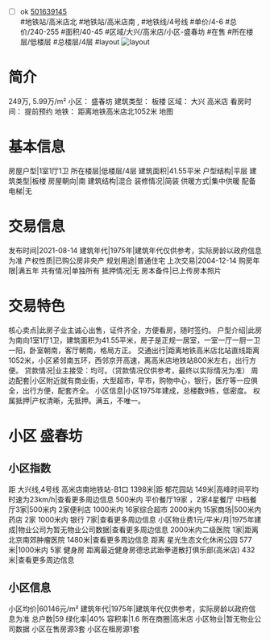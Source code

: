 - [ ] ok [501639145](https://bj.5i5j.com/ershoufang/501639145.html)  
 #地铁站/高米店北 #地铁站/高米店南 ,  #地铁线/4号线
#单价/4-6 #总价/240-255 #面积/40-45   #区域/大兴/高米店/小区-盛春坊 #在售 #所在楼层/低楼层 #总楼层/4层 #layout 
![layout](http://image2a.5i5j.com/bdir/layout/996d21b3b76944328723657f9f345f5e.jpg_P5.jpg) 
# 简介 
 249万,  5.99万/m² 
小区： 盛春坊
建筑类型： 板楼
区域： 大兴 高米店
看房时间： 提前预约
地铁： 距离地铁高米店北1052米 地图
# 基本信息 
 房屋户型|1室1厅1卫
所在楼层|低楼层/4层
建筑面积|41.55平米
户型结构|平层
建筑类型|板楼
房屋朝向|南
建筑结构|混合
装修情况|简装
供暖方式|集中供暖
配备电梯|无
# 交易信息 
 发布时间|2021-08-14
建筑年代|1975年|建筑年代仅供参考，实际房龄以政府信息为准
产权性质|已购公房非央产
规划用途|普通住宅
上次交易|2004-12-14
购房年限|满五年
共有情况|单独所有
抵押情况|无
房本备件|已上传房本照片
# 交易特色 
 核心卖点|此房子业主诚心出售，证件齐全，方便看房，随时签约。
户型介绍|此房为南向1室1厅1卫，建筑面积为41.55平米，房子是正规一居室，一室一厅一厨一卫一阳，卧室朝南，客厅朝南，格局方正。
交通出行|距离地铁高米店北站直线距离1052米，小区紧邻南五环，西邻京开高速，离高米店地铁站800米左右，出行方便。
贷款情况|业主接受：均可。（贷款情况仅供参考，最终以实际情况为准）
周边配套|小区附近就有商业街，大型超市，早市，购物中心，银行，医疗等一应俱全，出行方便，配套齐全。
小区信息|小区1975年建成，总楼数9栋，低密度。
权属抵押|产权清晰，无抵押。满五，不唯一。
# 小区 盛春坊
## 小区指数 
 距 大兴线,4号线 高米店南地铁站-B1口 1398米|距 郁花园站 149米|高峰时间平均时速为23km/h|查看更多周边信息
500米内 平价餐厅19家 ，2家4星餐厅
中档餐厅3家|500米内 2家便利店
1000米内 16家综合超市
2000米内 15家商场|500米内 药店 2家
1000米内 银行 7家|查看更多周边信息
小区物业费1元/平米/月|1975年建成|物业公司为暂无物业公司数据|查看更多周边信息
2000米内二级医院 1家|距离 北京南郊肿瘤医院  1480米|查看更多周边信息
距离 星光生态文化休闲公园 577米|1000米内 5家 健身房
距离最近健身房德忠武跆拳道散打俱乐部(高米店) 432米|查看更多周边信息
## 小区信息 
 小区均价|60146元/m²
建筑年代|1975年|建筑年代仅供参考，实际房龄以政府信息为准
总户数|59
绿化率|40%
容积率|1.6
所在商圈|高米店
小区物业|暂无物业公司数据
小区在售房源3套
小区在租房源1套
